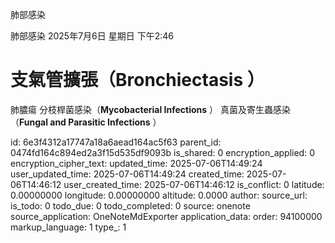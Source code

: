 肺部感染

肺部感染
2025年7月6日 星期日
下午2:46
# 支氣管擴張（Bronchiectasis ）
肺膿瘍
分枝桿菌感染（**Mycobacterial Infections** ）
真菌及寄生蟲感染（**Fungal and Parasitic Infections** ）



id: 6e3f4312a17747a18a6aead164ac5f63
parent_id: 0474fd164c894ed2a3f15d535df9093b
is_shared: 0
encryption_applied: 0
encryption_cipher_text: 
updated_time: 2025-07-06T14:49:24
user_updated_time: 2025-07-06T14:49:24
created_time: 2025-07-06T14:46:12
user_created_time: 2025-07-06T14:46:12
is_conflict: 0
latitude: 0.00000000
longitude: 0.00000000
altitude: 0.0000
author: 
source_url: 
is_todo: 0
todo_due: 0
todo_completed: 0
source: onenote
source_application: OneNoteMdExporter
application_data: 
order: 94100000
markup_language: 1
type_: 1